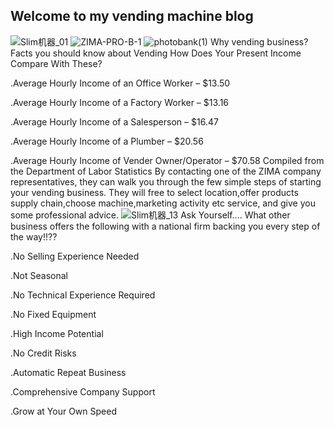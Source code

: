 ## Welcome to my vending machine blog
![Slim机器_01](https://user-images.githubusercontent.com/64355111/82279521-590c4100-99bf-11ea-9f2d-733297d4aed4.jpg)
![ZIMA-PRO-B-1](https://user-images.githubusercontent.com/64355111/82204839-3125ca80-9938-11ea-822f-8460acc81cb2.png)
![photobank(1)](https://user-images.githubusercontent.com/64355111/82205384-1b64d500-9939-11ea-9a43-b28c4e99b6c7.jpg)
Why vending business?
Facts you should know about Vending
How Does Your Present Income Compare With These?

.Average Hourly Income of an Office Worker – $13.50

.Average Hourly Income of a Factory Worker – $13.16

.Average Hourly Income of a Salesperson – $16.47

.Average Hourly Income of a Plumber – $20.56

.Average Hourly Income of Vender Owner/Operator – $70.58
Compiled from the Department of Labor Statistics
By contacting one of the ZIMA company representatives, they can walk you through the few simple steps of starting your vending business. They will free to select location,offer products supply chain,choose machine,marketing activity etc service, and give you some professional advice.
![Slim机器_13](https://user-images.githubusercontent.com/64355111/82279682-b6a08d80-99bf-11ea-86bf-5e47cb91433f.jpg)
Ask Yourself.... What other business offers the following with a national firm backing you every step of the way!!??

  
  .No Selling Experience Needed

.Not Seasonal

.No Technical Experience Required

.No Fixed Equipment

.High Income Potential

.No Credit Risks

.Automatic Repeat Business

.Comprehensive Company Support

.Grow at Your Own Speed
